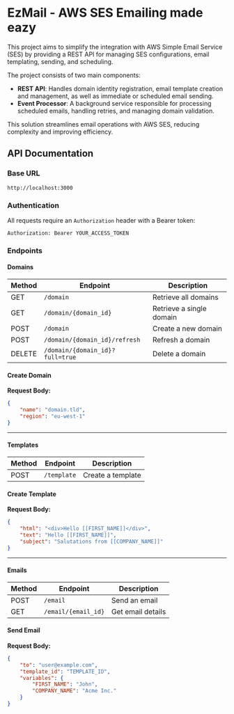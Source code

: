 # EzMail - AWS SES Emailing made eazy

This project aims to simplify the integration with AWS Simple Email Service (SES) by providing a REST API for managing SES configurations, email templating, sending, and scheduling.

The project consists of two main components:

- **REST API**: Handles domain identity registration, email template creation and management, as well as immediate or scheduled email sending.
- **Event Processor**: A background service responsible for processing scheduled emails, handling retries, and managing domain validation.

This solution streamlines email operations with AWS SES, reducing complexity and improving efficiency.



## API Documentation

### Base URL

```
http://localhost:3000
```

### Authentication

All requests require an `Authorization` header with a Bearer token:

```
Authorization: Bearer YOUR_ACCESS_TOKEN
```

### Endpoints

#### Domains

| Method | Endpoint                        | Description              |
| ------ | ------------------------------- | ------------------------ |
| GET    | `/domain`                       | Retrieve all domains     |
| GET    | `/domain/{domain_id}`           | Retrieve a single domain |
| POST   | `/domain`                       | Create a new domain      |
| POST   | `/domain/{domain_id}/refresh`   | Refresh a domain         |
| DELETE | `/domain/{domain_id}?full=true` | Delete a domain          |

#### Create Domain

**Request Body:**

```json
{
    "name": "domain.tld",
    "region": "eu-west-1"
}
```

---

#### Templates

| Method | Endpoint    | Description       |
| ------ | ----------- | ----------------- |
| POST   | `/template` | Create a template |

#### Create Template

**Request Body:**

```json
{
    "html": "<div>Hello [[FIRST_NAME]]</div>",
    "text": "Hello [[FIRST_NAME]]",
    "subject": "Salutations from [[COMPANY_NAME]]"
}
```

---

#### Emails

| Method | Endpoint            | Description       |
| ------ | ------------------- | ----------------- |
| POST   | `/email`            | Send an email     |
| GET    | `/email/{email_id}` | Get email details |

#### Send Email

**Request Body:**

```json
{
    "to": "user@example.com",
    "template_id": "TEMPLATE_ID",
    "variables": {
        "FIRST_NAME": "John",
        "COMPANY_NAME": "Acme Inc."
    }
}
```
